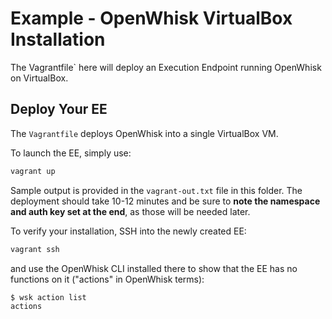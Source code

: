 # Example - OpenWhisk VirtualBox Installation

The Vagrantfile` here will deploy an Execution Endpoint running OpenWhisk on VirtualBox.

## Deploy Your EE
The `Vagrantfile` deploys OpenWhisk into a single VirtualBox VM.  

To launch the EE, simply use:
```bash
vagrant up
```
Sample output is provided in the `vagrant-out.txt` file in this folder.  The deployment should take 10-12 minutes and be sure to **note the namespace and auth key set at the end**, as those will be needed later.

To verify your installation, SSH into the newly created EE:
```bash
vagrant ssh
```

and use the OpenWhisk CLI installed there to show that the EE has no functions on it ("actions" in OpenWhisk terms):
```bash
$ wsk action list
actions
```

